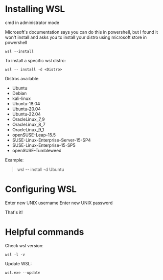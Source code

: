 # Installing WSL
cmd in administrator mode

Microsoft's documentation says you can do this in powershell, but I found it won't install and asks you to install your distro using microsoft store in powershell

    wsl --install

To install a specific wsl distro:

    wsl -- install -d <Distro>

Distros available:

- Ubuntu
- Debian
- kali-linux
- Ubuntu-18.04
- Ubuntu-20.04
- Ubuntu-22.04
- OracleLinux_7_9
- OracleLinux_8_7
- OracleLinux_9_1
- openSUSE-Leap-15.5
- SUSE-Linux-Enterprise-Server-15-SP4
- SUSE-Linux-Enterprise-15-SP5
- openSUSE-Tumbleweed

Example:
>wsl -- install -d Ubuntu


# Configuring WSL
Enter new UNIX username
Enter new UNIX password

That's it!


# Helpful commands
Check wsl version:

    wsl -l -v

Update WSL:

    wsl.exe --update